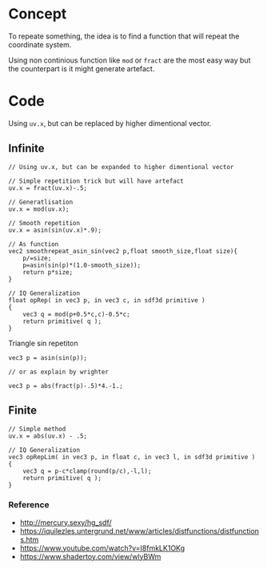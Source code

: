 # Concept

To repeate something, the idea is to find a function that will repeat the coordinate system.

Using non continious function like `mod` or `fract` are the most easy way but the counterpart is it might generate artefact.

# Code

Using `uv.x`, but can be replaced by higher dimentional vector.

## Infinite

```
// Using uv.x, but can be expanded to higher dimentional vector

// Simple repetition trick but will have artefact
uv.x = fract(uv.x)-.5;

// Generatlisation
uv.x = mod(uv.x);

// Smooth repetition
uv.x = asin(sin(uv.x)*.9);

// As function
vec2 smoothrepeat_asin_sin(vec2 p,float smooth_size,float size){
    p/=size;
    p=asin(sin(p)*(1.0-smooth_size));
    return p*size;
}

// IQ Generalization
float opRep( in vec3 p, in vec3 c, in sdf3d primitive )
{
    vec3 q = mod(p+0.5*c,c)-0.5*c;
    return primitive( q );
}
```
Triangle sin repetiton
```
vec3 p = asin(sin(p));

// or as explain by wrighter

vec3 p = abs(fract(p)-.5)*4.-1.;
```

## Finite

```
// Simple method
uv.x = abs(uv.x) - .5;

// IQ Generalization
vec3 opRepLim( in vec3 p, in float c, in vec3 l, in sdf3d primitive )
{
    vec3 q = p-c*clamp(round(p/c),-l,l);
    return primitive( q );
}
```

### Reference

- http://mercury.sexy/hg_sdf/
- https://iquilezles.untergrund.net/www/articles/distfunctions/distfunctions.htm
- https://www.youtube.com/watch?v=I8fmkLK1OKg
- https://www.shadertoy.com/view/wlyBWm
